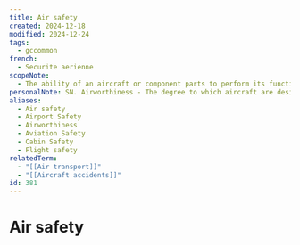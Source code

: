 ```yaml
---
title: Air safety
created: 2024-12-18
modified: 2024-12-24
tags:
  - gccommon
french:
  - Securite aerienne
scopeNote:
  - The ability of an aircraft or component parts to perform its function satisfactorily through a range of operations.
personalNote: SN. Airworthiness - The degree to which aircraft are designated as in working condition and safe to fly.
aliases:
  - Air safety
  - Airport Safety
  - Airworthiness
  - Aviation Safety
  - Cabin Safety
  - Flight safety
relatedTerm:
  - "[[Air transport]]"
  - "[[Aircraft accidents]]"
id: 381
---
```

# Air safety

